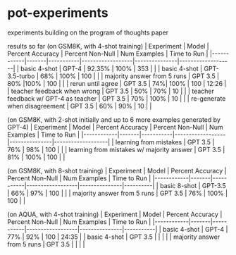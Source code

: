 # pot-experiments
 experiments building on the program of thoughts paper

 results so far (on GSM8K, with 4-shot training)
 | Experiment | Model | Percent Accuracy | Percent Non-Null | Num Examples | Time to Run |
 |------------|-------|-----------|------------------|---------------|-------------------|
 | basic 4-shot  | GPT-4 | 92.35%           | 100%             | 353          | |
 | basic 4-shot | GPT-3.5-turbo | 68%           | 100%             | 100          | |
 | majority answer from 5 runs | GPT 3.5 | 80% |100% | 100 | |
 | rerun until agree | GPT 3.5 | 74%| 100% | 100 | 12:26 |
 | teacher feedback when wrong | GPT 3.5 | 50% | 70% | 10 | |
 | teacher feedback w/ GPT-4 as teacher | GPT 3.5 | 70% | 100% | 10 | |
 | re-generate when disagreement | GPT 3.5 | 60% | 90% | 10 | |

 (on GSM8K, with 2-shot initially and up to 6 more examples generated by GPT-4)
  | Experiment | Model | Percent Accuracy | Percent Non-Null | Num Examples | Time to Run |
   |------------|-------|-----------|------------------|---------------|-------------------|
 | learning from mistakes | GPT 3.5 | 76% | 98% | 100 | |
 | learning from mistakes w/ majority answer | GPT 3.5 | 81% | 100% | 100 | |
 
(on GSM8K, with 8-shot training)
  | Experiment | Model | Percent Accuracy | Percent Non-Null | Num Examples | Time to Run |
 |------------|-------|-----------|------------------|---------------|----------|
 | basic 8-shot | GPT-3.5 | 66% | 97% | 100 | |
 | majority answer from 5 runs | GPT 3.5 | 76% | 100% | 100 | |

(on AQUA, with 4-shot training)
  | Experiment | Model | Percent Accuracy | Percent Non-Null | Num Examples | Time to Run |
 |------------|-------|-----------|------------------|---------------|-----------|
 | basic 4-shot | GPT-4 | 77% | 92% | 100 | 24:35 |
 | basic 4-shot | GPT 3.5 |  | | |
 | majority answer from 5 runs | GPT 3.5 | | | |
